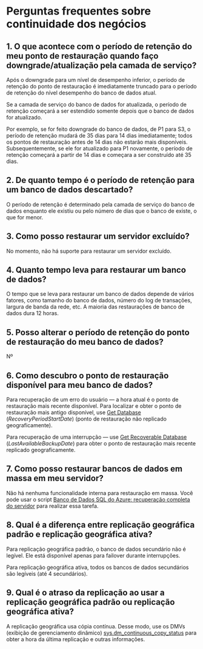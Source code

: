 <properties 
   pageTitle="Perguntas frequentes sobre continuidade dos negócios do Banco de Dados SQL" 
   description="Perguntas frequentes que os clientes fazem e as respectivas respostas sobre recursos internos e opcionais para continuidade dos negócios e recuperação de desastres com o Banco de Dados SQL do Azure." 
   services="sql-database" 
   documentationCenter="" 
   authors="elfisher" 
   manager="jeffreyg" 
   editor="monicar"/>

<tags
   ms.service="sql-database"
   ms.devlang="NA"
   ms.topic="article"
   ms.tgt_pltfrm="NA"
   ms.workload="data-management" 
   ms.date="07/14/2015"
   ms.author="elfish"/>

# Perguntas frequentes sobre continuidade dos negócios

## 1. O que acontece com o período de retenção do meu ponto de restauração quando faço downgrade/atualização pela camada de serviço?
Após o downgrade para um nível de desempenho inferior, o período de retenção do ponto de restauração é imediatamente truncado para o período de retenção do nível desempenho do banco de dados atual.

Se a camada de serviço do banco de dados for atualizada, o período de retenção começará a ser estendido somente depois que o banco de dados for atualizado.

Por exemplo, se for feito downgrade do banco de dados, de P1 para S3, o período de retenção mudará de 35 dias para 14 dias imediatamente; todos os pontos de restauração antes de 14 dias não estarão mais disponíveis. Subsequentemente, se ele for atualizado para P1 novamente, o período de retenção começará a partir de 14 dias e começara a ser construído até 35 dias.

## 2. De quanto tempo é o período de retenção para um banco de dados descartado? 
O período de retenção é determinado pela camada de serviço do banco de dados enquanto ele existiu ou pelo número de dias que o banco de existe, o que for menor.

## 3. Como posso restaurar um servidor excluído?

No momento, não há suporte para restaurar um servidor excluído.

## 4. Quanto tempo leva para restaurar um banco de dados?

O tempo que se leva para restaurar um banco de dados depende de vários fatores, como tamanho do banco de dados, número do log de transações, largura de banda da rede, etc. A maioria das restaurações de banco de dados dura 12 horas.

## 5. Posso alterar o período de retenção do ponto de restauração do meu banco de dados?

Nº

## 6. Como descubro o ponto de restauração disponível para meu banco de dados?

Para recuperação de um erro do usuário — a hora atual é o ponto de restauração mais recente disponível. Para localizar e obter o ponto de restauração mais antigo disponível, use [Get Database](https://msdn.microsoft.com/library/dn505708.aspx) (*RecoveryPeriodStartDate*) (ponto de restauração não replicado geograficamente).

Para recuperação de uma interrupção — use [Get Recoverable Database](https://msdn.microsoft.com/library/dn800985.aspx) (*LastAvailableBackupDate*) para obter o ponto de restauração mais recente replicado geograficamente.

## 7. Como posso restaurar bancos de dados em massa em meu servidor?

Não há nenhuma funcionalidade interna para restauração em massa. Você pode usar o script [Banco de Dados SQL do Azure: recuperação completa do servidor](https://gallery.technet.microsoft.com/Azure-SQL-Database-Full-82941666) para realizar essa tarefa.

## 8. Qual é a diferença entre replicação geográfica padrão e replicação geográfica ativa?

Para replicação geográfica padrão, o banco de dados secundário não é legível. Ele está disponível apenas para failover durante interrupções.

Para replicação geográfica ativa, todos os bancos de dados secundários são legíveis (até 4 secundários).

## 9. Qual é o atraso da replicação ao usar a replicação geográfica padrão ou replicação geográfica ativa?

A replicação geográfica usa cópia contínua. Desse modo, use os DMVs (exibição de gerenciamento dinâmico) [sys.dm_continuous_copy_status](https://msdn.microsoft.com/library/azure/dn741329.aspx) para obter a hora da última replicação e outras informações.




 

<!---HONumber=July15_HO4-->